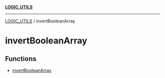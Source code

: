 [**LOGIC_UTILS**](../README.md)

***

[LOGIC_UTILS](../README.md) / invertBooleanArray

# invertBooleanArray

## Functions

- [invertBooleanArray](functions/invertBooleanArray.md)
